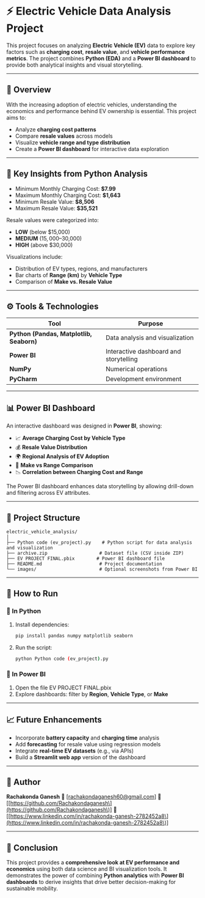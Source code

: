 # ⚡ Electric Vehicle Data Analysis Project

This project focuses on analyzing **Electric Vehicle (EV)** data to explore key factors such as **charging cost**, **resale value**, and **vehicle performance metrics**. The project combines **Python (EDA)** and a **Power BI dashboard** to provide both analytical insights and visual storytelling.

---

## 📘 Overview

With the increasing adoption of electric vehicles, understanding the economics and performance behind EV ownership is essential.
This project aims to:

* Analyze **charging cost patterns**
* Compare **resale values** across models
* Visualize **vehicle range and type distribution**
* Create a **Power BI dashboard** for interactive data exploration

---

## 🧠 Key Insights from Python Analysis

* Minimum Monthly Charging Cost: **$7.99**
* Maximum Monthly Charging Cost: **$1,643**
* Minimum Resale Value: **$8,506**
* Maximum Resale Value: **$35,521**

Resale values were categorized into:

* **LOW** (below $15,000)
* **MEDIUM** ($15,000–$30,000)
* **HIGH** (above $30,000)

Visualizations include:

* Distribution of EV types, regions, and manufacturers
* Bar charts of **Range (km)** by **Vehicle Type**
* Comparison of **Make vs. Resale Value**

---

## ⚙️ Tools & Technologies

| Tool                                     | Purpose                                |
| ---------------------------------------- | -------------------------------------- |
| **Python (Pandas, Matplotlib, Seaborn)** | Data analysis and visualization        |
| **Power BI**                             | Interactive dashboard and storytelling |
| **NumPy**                                | Numerical operations                   |
| **PyCharm**                              | Development environment                |

---

## 📊 Power BI Dashboard

An interactive dashboard was designed in **Power BI**, showing:

* 📈 **Average Charging Cost by Vehicle Type**
* 💰 **Resale Value Distribution**
* 🌍 **Regional Analysis of EV Adoption**
* 🚗 **Make vs Range Comparison**
* 📉 **Correlation between Charging Cost and Range**

The Power BI dashboard enhances data storytelling by allowing drill-down and filtering across EV attributes.

---

## 📂 Project Structure

```
electric_vehicle_analysis/
│
├── Python code (ev_project).py    # Python script for data analysis and visualization
├── archive.zip                   # Dataset file (CSV inside ZIP)
├── EV PROJECT FINAL.pbix        # Power BI dashboard file
├── README.md                     # Project documentation
└── images/                       # Optional screenshots from Power BI
```

---

## 🚀 How to Run

### 🔹 In Python

1. Install dependencies:

   ```bash
   pip install pandas numpy matplotlib seaborn
   ```

2. Run the script:

   ```bash
   python Python code (ev_project).py
   ```

### 🔹 In Power BI

1. Open the file EV PROJECT FINAL.pbix
2. Explore dashboards: filter by **Region**, **Vehicle Type**, or **Make**

---

## 📈 Future Enhancements

* Incorporate **battery capacity** and **charging time** analysis
* Add **forecasting** for resale value using regression models
* Integrate **real-time EV datasets** (e.g., via APIs)
* Build a **Streamlit web app** version of the dashboard

---

## 👤 Author

**Rachakonda Ganesh**
📧 [[rachakondaganesh60@gmail.com](mailto:rachakondaganesh60@gmail.com)]
🔗 [[https://github.com/Rachakondaganesh\](https://github.com/Rachakondaganesh\)]
🔗 [[https://www.linkedin.com/in/rachakonda-ganesh-2782452a8\](https://www.linkedin.com/in/rachakonda-ganesh-2782452a8\)]

---

## 🏁 Conclusion

This project provides a **comprehensive look at EV performance and economics** using both data science and BI visualization tools. It demonstrates the power of combining **Python analytics** with **Power BI dashboards** to derive insights that drive better decision-making for sustainable mobility.
